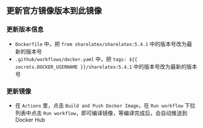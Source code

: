 ## 更新官方镜像版本到此镜像

### 更新版本信息

- `Dockerfile` 中，把 `from sharelatex/sharelatex:5.4.1` 中的版本号改为最新的版本号
- `.github/workflows/docker.yaml` 中，把 `tags: ${{ secrets.DOCKER_USERNAME }}/sharelatex:5.4.1` 中的版本号改为最新的版本号

### 更新镜像

- 在 `Actions` 里，点击 `Build and Push Docker Image`，在 `Run workflow` 下拉列表中点击 `Run workflow`，即可编译镜像，等编译完成后，会自动推送到 Docker Hub
